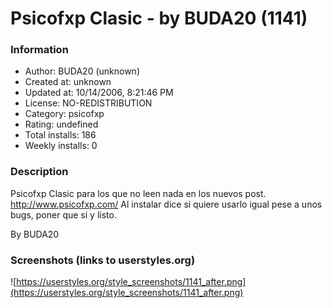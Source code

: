 # Psicofxp Clasic - by BUDA20 (1141)

### Information
- Author: BUDA20 (unknown)
- Created at: unknown
- Updated at: 10/14/2006, 8:21:46 PM
- License: NO-REDISTRIBUTION
- Category: psicofxp
- Rating: undefined
- Total installs: 186
- Weekly installs: 0


### Description
Psicofxp Clasic para los que no leen nada en los nuevos post.
http://www.psicofxp.com/
Al instalar dice si quiere usarlo igual pese a unos bugs, poner que si y listo.

By BUDA20


### Screenshots (links to userstyles.org)
![https://userstyles.org/style_screenshots/1141_after.png](https://userstyles.org/style_screenshots/1141_after.png)


